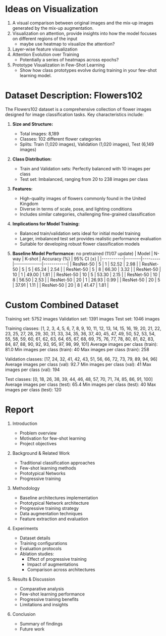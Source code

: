 # Ideas on Visualization
1. A visual comparison between original images and the mix-up images generated by the mix-up augmentation.
2. Visualization on attention, provide insights into how the model focuses on different regions of the input
   - maybe use heatmap to visualize the attention?
3. Layer-wise feature visualization
4. Attention Evolution over Training
   - Potentially a series of heatmaps across epochs?
5. Prototype Visualization in Few-Shot Learning
   - Show how class prototypes evolve during training in your few-shot learning model.


# Dataset Description: Flowers102

The Flowers102 dataset is a comprehensive collection of flower images designed for image classification tasks. Key characteristics include:

1. **Size and Structure:**
   - Total images: 8,189
   - Classes: 102 different flower categories
   - Splits: Train (1,020 images), Validation (1,020 images), Test (6,149 images)

2. **Class Distribution:**
   - Train and Validation sets: Perfectly balanced with 10 images per class
   - Test set: Imbalanced, ranging from 20 to 238 images per class

3. **Features:**
   - High-quality images of flowers commonly found in the United Kingdom
   - Diverse in terms of scale, pose, and lighting conditions
   - Includes similar categories, challenging fine-grained classification

4. **Implications for Model Training:**
   - Balanced train/validation sets ideal for initial model training
   - Larger, imbalanced test set provides realistic performance evaluation
   - Suitable for developing robust flower classification models

5. **Baseline Model Performance:**
no pretrained (11/07 update)
| Model     | N-way | K-shot | Accuracy (%) | 95% CI (±) |
|-----------|--------|---------|--------------|------------|
| ResNet-50 | 5      | 1       | 52.52       | 2.98       |
| ResNet-50 | 5      | 5       | 65.24       | 2.54       |
| ResNet-50 | 5      | 8       | 66.30       | 3.32       |
| ResNet-50 | 10     | 1       | 49.00       | 1.81       |
| ResNet-50 | 10     | 5       | 53.30       | 2.15       |
| ResNet-50 | 10     | 8       | 56.50       | 2.53       |
| ResNet-50 | 20     | 1       | 26.93      | 0.99       |
| ResNet-50 | 20     | 5       | 37.91       | 1.11       |
| ResNet-50 | 20     | 8       | 41.47       | 1.81       |


# Custom Combined Dataset
Training set: 5752 images
Validation set: 1391 images
Test set: 1046 images

Training classes: [1, 2, 3, 4, 5, 6, 7, 8, 9, 10, 11, 12, 13, 14, 15, 16, 19, 20, 21, 22, 23, 25, 27, 28, 29, 30, 31, 33, 34, 35, 36, 37, 40, 45, 47, 49, 50, 52, 53, 54, 55, 58, 59, 60, 61, 62, 63, 64, 65, 67, 68, 69, 75, 76, 77, 78, 80, 81, 82, 83, 84, 87, 88, 90, 92, 93, 95, 97, 98, 99, 101]
Average images per class (train): 81.0
Min images per class (train): 40
Max images per class (train): 258

Validation classes: [17, 24, 32, 41, 42, 43, 51, 56, 66, 72, 73, 79, 89, 94, 96]
Average images per class (val): 92.7
Min images per class (val): 41
Max images per class (val): 194

Test classes: [0, 18, 26, 38, 39, 44, 46, 48, 57, 70, 71, 74, 85, 86, 91, 100]
Average images per class (test): 65.4
Min images per class (test): 40
Max images per class (test): 120

# Report
1. Introduction
   - Problem overview
   - Motivation for few-shot learning
   - Project objectives

2. Background & Related Work
   - Traditional classification approaches
   - Few-shot learning methods
   - Prototypical Networks
   - Progressive training

3. Methodology
   - Baseline architectures implementation
   - Prototypical Network architecture
   - Progressive training strategy
   - Data augmentation techniques
   - Feature extraction and evaluation

4. Experiments
   - Dataset details
   - Training configurations
   - Evaluation protocols
   - Ablation studies:
     - Effect of progressive training
     - Impact of augmentations
     - Comparison across architectures

5. Results & Discussion
   - Comparative analysis
   - Few-shot learning performance
   - Progressive training benefits
   - Limitations and insights

6. Conclusion
   - Summary of findings
   - Future work

